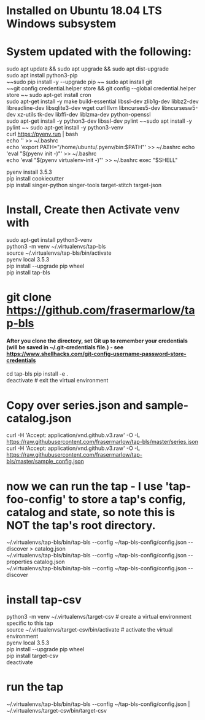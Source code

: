 # Installed on Ubuntu 18.04 LTS Windows subsystem
# System updated with the following:

sudo apt update && sudo apt upgrade && sudo apt dist-upgrade  
sudo apt install python3-pip  
~~sudo pip install -y --upgrade pip  ~~
sudo apt install git  
~~git config credential.helper store && git config --global credential.helper store  ~~
sudo apt-get install cron  
sudo apt-get install -y make build-essential libssl-dev zlib1g-dev libbz2-dev libreadline-dev libsqlite3-dev wget curl llvm libncurses5-dev libncursesw5-dev xz-utils tk-dev libffi-dev liblzma-dev python-openssl  
sudo apt-get install -y python3-dev libssl-dev pylint 
~~sudo apt install -y pylint  ~~
sudo apt-get install -y python3-venv  
curl https://pyenv.run | bash  
echo '' >> ~/.bashrc  
echo 'export PATH="/home/ubuntu/.pyenv/bin:$PATH"' >> ~/.bashrc  
echo 'eval "$(pyenv init -)"' >> ~/.bashrc  
echo 'eval "$(pyenv virtualenv-init -)"' >> ~/.bashrc  
exec "$SHELL"  

pyenv install 3.5.3  
pip install cookiecutter  
pip install singer-python singer-tools target-stitch target-json  

# Install, Create then Activate venv with 
sudo apt-get install python3-venv  
python3 -m venv ~/.virtualenvs/tap-bls  
source ~/.virtualenvs/tap-bls/bin/activate  
pyenv local 3.5.3  
pip install --upgrade pip wheel  
pip install tap-bls
# git clone https://github.com/frasermarlow/tap-bls  

#### After you clone the directory, set Git up to remember your credentials (will be saved in ~/.git-credentials file.) - see https://www.shellhacks.com/git-config-username-password-store-credentials

cd tap-bls 
pip install -e .  
deactivate # exit the virtual environment  

# Copy over series.json and sample-catalog.json
curl -H 'Accept: application/vnd.github.v3.raw' -O -L https://raw.githubusercontent.com/frasermarlow/tap-bls/master/series.json
curl -H 'Accept: application/vnd.github.v3.raw' -O -L https://raw.githubusercontent.com/frasermarlow/tap-bls/master/sample_config.json

# now we can run the tap - I use 'tap-foo-config' to store a tap's config, catalog and state, so note this is NOT the tap's root directory.  
~/.virtualenvs/tap-bls/bin/tap-bls --config ~/tap-bls-config/config.json --discover > catalog.json  
~/.virtualenvs/tap-bls/bin/tap-bls --config ~/tap-bls-config/config.json --properties catalog.json  
~/.virtualenvs/tap-bls/bin/tap-bls --config ~/tap-bls-config/config.json --discover  

# install tap-csv
python3 -m venv ~/.virtualenvs/target-csv      # create a virtual environment specific to this tap  
source ~/.virtualenvs/target-csv/bin/activate  # activate the virtual environment  
pyenv local 3.5.3  
pip install --upgrade pip wheel  
pip install target-csv  
deactivate  

# run the tap

~/.virtualenvs/tap-bls/bin/tap-bls --config ~/tap-bls-config/config.json | ~/.virtualenvs/target-csv/bin/target-csv  
